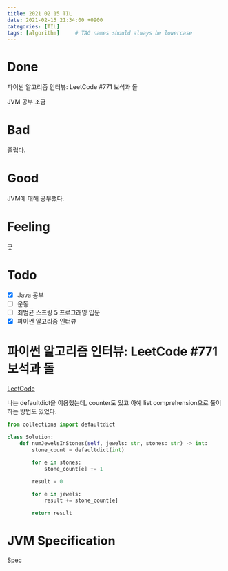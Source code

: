 ```yaml
---
title: 2021 02 15 TIL
date: 2021-02-15 21:34:00 +0900
categories: [TIL]
tags: [algorithm]     # TAG names should always be lowercase
---
```


# Done

파이썬 알고리즘 인터뷰: LeetCode #771 보석과 돌

JVM 공부 조금

# Bad

졸립다.

# Good

JVM에 대해 공부했다.

# Feeling

굿

# Todo

- [x] Java 공부
- [ ] 운동
- [ ] 최범균 스프링 5 프로그래밍 입문
- [x] 파이썬 알고리즘 인터뷰

# 파이썬 알고리즘 인터뷰: LeetCode #771 보석과 돌

[LeetCode](https://leetcode.com/problems/jewels-and-stones/submissions/)

나는 defaultdict을 이용했는데, counter도 있고 아예 list comprehension으로 풀이하는 방법도 있었다.

```python
from collections import defaultdict

class Solution:
    def numJewelsInStones(self, jewels: str, stones: str) -> int:
        stone_count = defaultdict(int)

        for e in stones:
            stone_count[e] += 1
        
        result = 0

        for e in jewels:
            result += stone_count[e]

        return result

```

# JVM Specification

[Spec](https://docs.oracle.com/javase/specs/jvms/se8/html/index.html)
